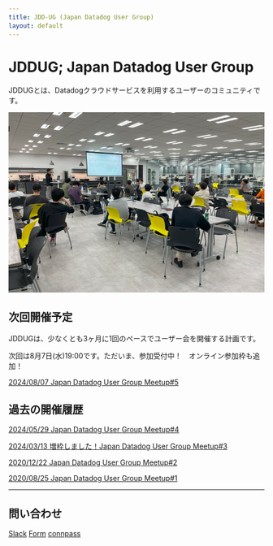 ```yaml
---
title: JDD-UG (Japan Datadog User Group)
layout: default
---
```


# JDDUG; Japan Datadog User Group

JDDUGとは、Datadogクラウドサービスを利用するユーザーのコミュニティです。

![JDDUG meetup](/assets/images/top_meetup.png)

## 次回開催予定

JDDUGは、少なくとも3ヶ月に1回のペースでユーザー会を開催する計画です。

次回は8月7日(水)19:00です。ただいま、参加受付中！　オンライン参加枠も追加！

[2024/08/07 Japan Datadog User Group Meetup#5](https://datadog-jp.connpass.com/event/324770/)

## 過去の開催履歴

[2024/05/29 Japan Datadog User Group Meetup#4](https://datadog-jp.connpass.com/event/317091/)

[2024/03/13 増枠しました！Japan Datadog User Group Meetup#3](https://datadog-jp.connpass.com/event/309899/)

[2020/12/22 Japan Datadog User Group Meetup#2](https://datadog-jp.connpass.com/event/196957/)

[2020/08/25 Japan Datadog User Group Meetup#1](https://datadog-jp.connpass.com/event/185920/)

---

## 問い合わせ

[Slack](https://t.co/dpBETMaosn)
[Form](https://forms.gle/SoJrRUvX4FcysogP9)
[connpass](https://datadog-jp.connpass.com/)
